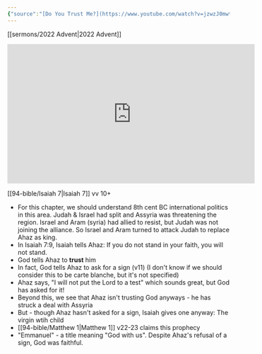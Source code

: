 ```yaml
---
{"source":"[Do You Trust Me?](https://www.youtube.com/watch?v=jzwzJ0mwtKU)","clipped":"2022-12-22","dg-publish":true,"grade":2,"context":"Personal","type":"Resource","status":"Active","topic":"Sermon","dateCreated":"2023-08-09","permalink":"/sermons/2022-12-22-do-you-trust-me/","dgPassFrontmatter":true}
---
```



[[sermons/2022 Advent\|2022 Advent]]

<iframe width="560" height="315" src="https://www.youtube.com/embed/jzwzJ0mwtKU" title="YouTube video player" frameborder="0" allow="accelerometer; autoplay; clipboard-write; encrypted-media; gyroscope; picture-in-picture" allowfullscreen></iframe>

[[94-bible/Isaiah 7\|Isaiah 7]] vv 10+

* For this chapter, we should understand 8th cent BC international politics in this area. Judah & Israel had split and Assyria was threatening the region. Israel and Aram (syria) had allied to resist, but Judah was not joining the alliance. So Israel and Aram turned to attack Judah to replace Ahaz as king.
* In Isaiah 7:9, Isaiah tells Ahaz: If you do not stand in your faith, you will not stand.
* God tells Ahaz to **trust** him
* In fact, God tells Ahaz to ask for a sign (v11) (I don't know if we should consider this to be carte blanche, but it's not specified)
* Ahaz says, "I will not put the Lord to a test" which sounds great, but God has asked for it!
* Beyond this, we see that Ahaz isn't trusting God anyways - he has struck a deal with Assyria
* But - though Ahaz hasn't asked for a sign, Isaiah gives one anyway: The virgin wtih child
* [[94-bible/Matthew 1\|Matthew 1]] v22-23 claims this prophecy 
* "Emmanuel" - a title meaning "God with us". Despite Ahaz's refusal of a sign, God was faithful.